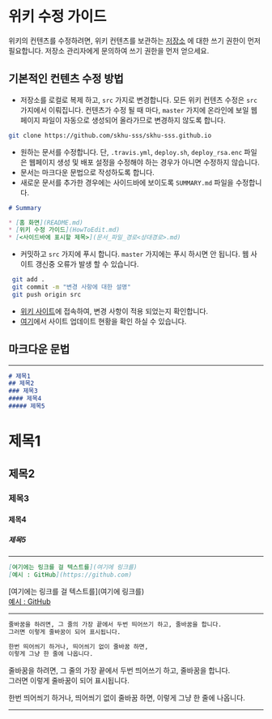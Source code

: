# 위키 수정 가이드

위키의 컨텐츠를 수정하려면, 위키 컨텐츠를 보관하는 [저장소](https://github.com/skhu-sss/skhu-sss.github.io) 에 대한 쓰기 권한이 먼저 필요합니다. 저장소 관리자에게 문의하여 쓰기 권한을 먼저 얻으세요.

## 기본적인 컨텐츠 수정 방법

 - 저장소를 로컬로 복제 하고, `src` 가지로 변경합니다. 모든 위키 컨텐츠 수정은 `src` 가지에서 이뤄집니다. 컨텐츠가 수정 될 때 마다, `master` 가지에 온라인에 보일 웹페이지 파일이 자동으로 생성되어 올라가므로 변경하지 않도록 합니다.

``` bash
git clone https://github.com/skhu-sss/skhu-sss.github.io
```

 - 원하는 문서를 수정합니다. 단, `.travis.yml`, `deploy.sh`, `deploy_rsa.enc` 파일은 웹페이지 생성 및 배포 설정을 수정해야 하는 경우가 아니면 수정하지 않습니다.
 - 문서는 마크다운 문법으로 작성하도록 합니다.
 - 새로운 문서를 추가한 경우에는 사이드바에 보이도록 `SUMMARY.md` 파일을 수정합니다.


 ```markdown
 # Summary

 * [홈 화면](README.md)
 * [위키 수정 가이드](HowToEdit.md)
 * [<사이드바에 표시할 제목>](문서_파일_경로<상대경로>.md)
```

 - 커밋하고 `src` 가지에 푸시 합니다. `master` 가지에는 푸시 하시면 안 됩니다. 웹 사이트 갱신중 오류가 발생 할 수 있습니다.

```bash
 git add .
 git commit -m "변경 사항에 대한 설명"
 git push origin src
```

 - [위키 사이트](https://skhu-sss.github.io)에 접속하여, 변경 사항이 적용 되었는지 확인합니다.
 - [여기](https://travis-ci.org/skhu-sss/skhu-sss.github.io)에서 사이트 업데이트 현황을 확인 하실 수 있습니다.

## 마크다운 문법
---
```md
# 제목1
## 제목2
### 제목3
#### 제목4
##### 제목5
```
# 제목1
## 제목2
### 제목3
#### 제목4
##### 제목5
---

```md
[여기에는 링크를 걸 텍스트를](여기에 링크를)
[예시 : GitHub](https://github.com)
```

[여기에는 링크를 걸 텍스트를](여기에 링크를)  
[예시 : GitHub](https://github.com)

---

```md
줄바꿈을 하려면, 그 줄의 가장 끝에서 두번 띄어쓰기 하고, 줄바꿈을 합니다.  
그러면 이렇게 줄바꿈이 되어 표시됩니다.

한번 띄어씌기 하거나, 띄어씌기 없이 줄바꿈 하면,
이렇게 그냥 한 줄에 나옵니다.
```

줄바꿈을 하려면, 그 줄의 가장 끝에서 두번 띄어쓰기 하고, 줄바꿈을 합니다.  
그러면 이렇게 줄바꿈이 되어 표시됩니다.

한번 띄어씌기 하거나, 띄어씌기 없이 줄바꿈 하면,
이렇게 그냥 한 줄에 나옵니다.

---
